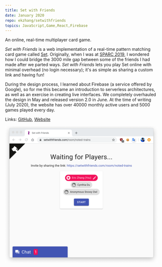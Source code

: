 ```yaml
---
title: Set with Friends
date: January 2020
repo: ekzhang/setwithfriends
topics: JavaScript,Game,React,Firebase
---
```


<div class="row">
  <div class="col-md-8">
    <p class="lead">An online, real-time multiplayer card game.</p>
    <p>
      <em>Set with Friends</em> is a web implementation of a real-time pattern
      matching card game called
      <a href="https://en.wikipedia.org/wiki/Set_(card_game)">Set</a>.
      Originally, when I was at
      <a href="https://sparc-camp.org/">SPARC 2019</a>, I wondered how I could
      bridge the 3000 mile gap between some of the friends I had made after we
      parted ways. <em>Set with Friends</em> lets you play Set online with
      minimal overhead (no login necessary); it's as simple as sharing a custom
      link and having fun!
    </p>
    <p>
      During the design process, I learned about Firebase (a service offered by
      Google), so for me this became an introduction to serverless
      architectures, as well as an exercise in creating live interfaces. We
      completely overhauled the design in May and released version 2.0 in June.
      At the time of writing (July 2020), the website has over 40000 monthly
      active users and 5000 games played every day.
    </p>
    <p class="font-weight-bold">
      Links:
      <a href="https://github.com/ekzhang/setwithfriends">GitHub</a>,
      <a href="https://setwithfriends.com/">Website</a>
    </p>
  </div>
  <div class="col-md-4">
    <a href="/assets/images/setwithfriends.png">
      <img
        class="img-fluid"
        alt="Set with Friends"
        src="/assets/images/setwithfriends.png"
      />
    </a>
  </div>
</div>
